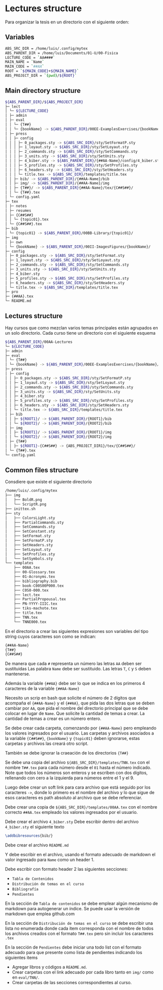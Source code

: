 # Lectures structure

Para organizar la tesis en un directorio con el siguiente orden:

## Variables

```bash
ABS_SRC_DIR = /home/luis/.config/mytex
ABS_PARENT_DIR = /home/luis/Documents/01-U/00-Fisica
LECTURE_CODE = `AA####`
MAIN_NAME = `Name`
MAIN_CODE = `##AA`
ROOT = `${MAIN_CODE}+${MAIN_NAME}`
ABS_PROJECT_DIR = `(pwd)/${ROOT}`
```

## Main directory structure

```bash
${ABS_PARENT_DIR}/${ABS_PROJECT_DIR}
├─ lect
│ └─ ${LECTURE_CODE}
│ ├─ admin
│ ├─ eval
│ │ └─ {T##}
│ │ └─ {bookName} -> ${ABS_PARENT_DIR}/00EE-ExamplesExercises/{bookName}/
│ ├─ press
│ │ ├─ config
│ │ │ ├─ 0_packages.sty -> ${ABS_SRC_DIR}/sty/SetFormatP.sty
│ │ │ ├─ 1_loyaut.sty -> ${ABS_SRC_DIR}/sty/SetLoyaut.sty
│ │ │ ├─ 2_commands.sty -> ${ABS_SRC_DIR}/sty/SetCommands.sty
│ │ │ ├─ 3_units.sty -> ${ABS_SRC_DIR}/sty/SetUnits.sty
│ │ │ ├─ 4_biber.sty -> ${ABS_PARENT_DIR}/{##AA-Name}/config/4_biber.sty
│ │ │ ├─ 5_profiles.sty -> ${ABS_SRC_DIR}/sty/SetProfiles.sty
│ │ │ ├─ 6_headers.sty -> ${ABS_SRC_DIR}/sty/SetHeaders.sty
│ │ │ └─ title.tex -> ${ABS_SRC_DIR}/templates/title.tex
│ │ ├─ bib/ -> ${ABS_PARENT_DIR}/{##AA-Name}/bib
│ │ ├─ img/ -> ${ABS_PARENT_DIR}/{##AA-Name}/img
│ │ ├─ {T##}/ -> ${ABS_PARENT_DIR}{##AA-Name}/tex/{C##S##}/
│ │ └─ {T##}.tex
│ └─ config.yaml
├─ tex
│ ├─ notes
│ ├─ resumes
│ ├─ {C##S##}
│ │ └─ {topic01}.tex
│ └─ {C##S##}.tex
├─ bib
│ └─ {topic01} -> ${ABS_PARENT_DIR}/00BB-Library/{topic01}/
├─ img
│ ├─ own
│ └─ {bookName} -> ${ABS_PARENT_DIR}/00II-ImagesFigures/{bookName}/
├─ config
│ ├─ 0_packages.sty -> ${ABS_SRC_DIR}/sty/SetFormat.sty
│ ├─ 1_loyaut.sty -> ${ABS_SRC_DIR}/sty/SetLoyaut.sty
│ ├─ 2_commands.sty -> ${ABS_SRC_DIR}/sty/SetCommands.sty
│ ├─ 3_units.sty -> ${ABS_SRC_DIR}/sty/SetUnits.sty
│ ├─ 4_biber.sty
│ ├─ 5_profiles.sty -> ${ABS_SRC_DIR}/sty/SetProfiles.sty
│ ├─ 6_headers.sty -> ${ABS_SRC_DIR}/sty/SetHeaders.sty
│ └─ title.tex -> ${ABS_SRC_DIR}/templates/title.tex
├─ pro
├─ {##AA}.tex
└─ README.md
```

## Lectures structure

Hay cursos que como mezclan varios temas principales están agrupados en
un solo directorio. Cada curso tiene un directorio con el siguiente esquema

```bash
${ABS_PARENT_DIR}/00AA-Lectures
└─ ${LECTURE_CODE}
├─ admin
├─ eval
│ └─ {T##}
│ └─ {bookName} -> ${ABS_PARENT_DIR}/00EE-ExamplesExercises/{bookName}/
├─ press
│ ├─ config
│ │ ├─ 0_packages.sty -> ${ABS_SRC_DIR}/sty/SetFormatP.sty
│ │ ├─ 1_loyaut.sty -> ${ABS_SRC_DIR}/sty/SetLoyaut.sty
│ │ ├─ 2_commands.sty -> ${ABS_SRC_DIR}/sty/SetCommands.sty
│ │ ├─ 3_units.sty -> ${ABS_SRC_DIR}/sty/SetUnits.sty
│ │ ├─ 4_biber.sty
│ │ ├─ 5_profiles.sty -> ${ABS_SRC_DIR}/sty/SetProfiles.sty
│ │ ├─ 6_headers.sty -> ${ABS_SRC_DIR}/sty/SetHeaders.sty
│ │ └─ title.tex -> ${ABS_SRC_DIR}/templates/title.tex
│ ├─ bib
│ │ ├─ ${ROOT1}/ -> ${ABS_PARENT_DIR}/{ROOT1}/bib
│ │ └─ ${ROOT2}/ -> ${ABS_PARENT_DIR}/{ROOT2}/bib
│ ├─ img
│ │ ├─ ${ROOT1}/ -> ${ABS_PARENT_DIR}/{ROOT1}/img
│ │ └─ ${ROOT2}/ -> ${ABS_PARENT_DIR}/{ROOT2}/img
│ ├─ {T##}
│ │ ├─ ${ROOT1}-{C##S##} -> {ABS_PROJECT_DIR1}/tex/{C##S##}/
│ └─ {T##}.tex
└─ config.yaml
```

## Common files structure

Consdiere que existe el siguiente directorio

```bash
/home/luis/.config/mytex
├── img
│   ├── BoldR.png
│   └── ScriptR.png
├── inittex.sh
├── sty
│   ├── ColorsLight.sty
│   ├── PartialCommands.sty
│   ├── SetCommands.sty
│   ├── SetConstant.sty
│   ├── SetFormat.sty
│   ├── SetFormatP.sty
│   ├── SetHeaders.sty
│   ├── SetLoyaut.sty
│   ├── SetProfiles.sty
│   └── SetSymbols.sty
└── templates
    ├── 00AA.tex
    ├── 00-Glossary.tex
    ├── 01-Acronyms.tex
    ├── bibliography.bib
    ├── book-C00S00P000.tex
    ├── C0S0-000.tex
    ├── lect.tex
    ├── PartialPropousal.tex
    ├── PN-YYYY-IIIC.tex
    ├── tiks-machote.tex
    ├── title.tex
    ├── TNN.tex
    └── TNNE000.tex
```

En el directorio a crear las siguientes expresiones son variables del tipo
string cuyos caracteres son como se indican:

```bash
{##AA-Name}
{T##}
{C##S##}
```

De manera que cada `#` representa un número las letras `AA` deben ser
sustituidas
Las palabra `Name` debe ser sustituido.
Las letras `T`, `C` y `S` deben mantenerse.

Además la variable `{##AA}` debe ser lo que se indica en los primeros 4
caracteres de la variable `{##AA-Name}`

Necesito un scrip en bash que solicite el número de 2 dígitos que acompaña
el `{##AA-Name}` y el `{##AA}`, que pida las dos letras que se deben cambiar
por `AA`, que pida el nombre del directorio principal que se debe colocar en
lugar de `Name`.
Que solicite la cantidad de temas a crear.
La cantidad de temas a crear es un número entero.

Se debe crear cada carpeta, comenzando por `{##AA-Name}` pero empleando
los valores ingresados por el usuario.
Las carpetas y archivos asociados a la variable `{C##S##}`, `{bookName}` y
`{topic01}` deben ignorarse,
estas carpetas y archivos las creará otro script.

También se debe ignorar la craeación de los directorios `{T##}`

Se debe una copia del archivo `${ABS_SRC_DIR}/templates/TNN.tex`
con el nombre `T##.tex` para cada número desde el `01` hasta el número
indicado.
Note que todos los números son enteros y se escriben con dos dígitos,
rellenando con cero a la izquierda para números entre el 1 y el 9.

Luego debe crear un soft link para cara archivo que está seguido por los
caracteres `->`, donde lo primero es el nombre del archivo y
lo que sigue de esos caracteres es path absoluto al archivo que se debe
referenciar.

Debe crear una copia de `${ABS_SRC_DIR}/templates/00AA.tex` con el nombre
correcto `##AA.tex` empleado los valores ingresados por el usuario.

Debe crear el archivo `4_biber.sty`
Debe escribir dentro del archivo `4_biber.sty` el siguiente texto

```tex
\addbibresources{bib/}
```

Debe crear el archivo `README.md`

Y debe escribir en el archivo, usando el formato adecuado de markdown
el valor ingresado para `Name` como un header 1.

Debe escribir con formato header 2 las siguientes secciones:

- `Tabla de Contenidos`
- `Distribución de temas en el curso`
- `Bibliografía`
- `Pendientes`

En la sección de `Tabla de contenidos` se debe emplear algún mecanismo de
markdown para autogenerar un índice.
Se puede usar la versión de markdown que emplea github.com

En la sección de `Distribución de temas en el curso` se debe escribir una
lista no enumerada donde cada item corresponda con el nombre de todos los
archivos creados con el formato `T##.tex` pero sin incluir los caracteres
`.tex`

En la sección de `Pendientes` debe iniciar una todo list con el formato
adecuado para que presente como lista de pendientes indicando los siguientes
items

- Agregar libros y códigos a `README.md`.
- Crear carpetas con el link adecuado por cada libro tanto en `img/`
  como en `eval/TNN/`.
- Crear carpetas de las secciones correspondientes al curso.
